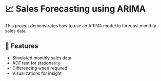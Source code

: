 # 📈 Sales Forecasting using ARIMA

This project demonstrates how to use an ARIMA model to forecast monthly sales data.

## 🔧 Features
- Simulated monthly sales data
- ADF test for stationarity
- Differencing when required
- Visualizations for insight
